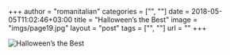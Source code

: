 +++
author = "romanitalian"
categories = ["", ""]
date = 2018-05-05T11:02:46+03:00
title = "Halloween’s the Best"
image = "imgs/page19.jpg"
layout = "post"
tags = ["", ""]
url = ""
+++

<img src="/imgs/page19.jpg" alt="Halloween’s the Best">